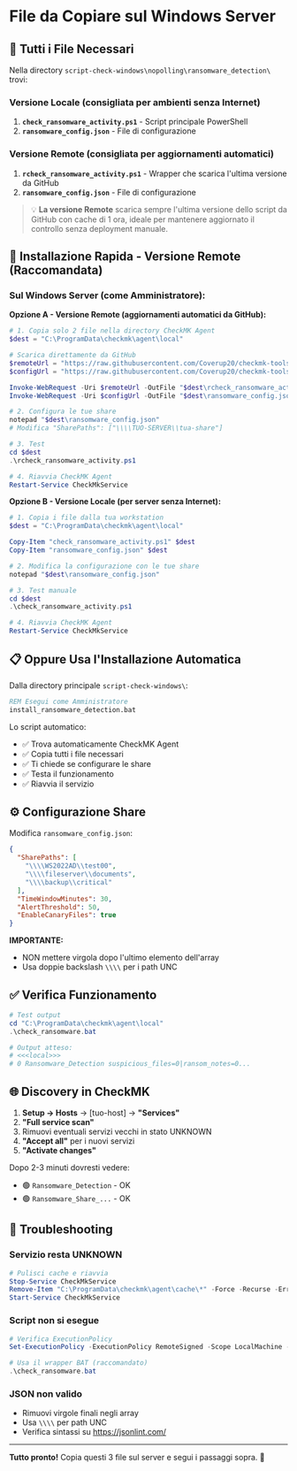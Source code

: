 # File da Copiare sul Windows Server

## 📁 Tutti i File Necessari

Nella directory `script-check-windows\nopolling\ransomware_detection\` trovi:

### Versione Locale (consigliata per ambienti senza Internet)
1. **`check_ransomware_activity.ps1`** - Script principale PowerShell
2. **`ransomware_config.json`** - File di configurazione

### Versione Remote (consigliata per aggiornamenti automatici)
1. **`rcheck_ransomware_activity.ps1`** - Wrapper che scarica l'ultima versione da GitHub
2. **`ransomware_config.json`** - File di configurazione

> 💡 **La versione Remote** scarica sempre l'ultima versione dello script da GitHub con cache di 1 ora, ideale per mantenere aggiornato il controllo senza deployment manuale.

## 🚀 Installazione Rapida - Versione Remote (Raccomandata)

### Sul Windows Server (come Amministratore):

**Opzione A - Versione Remote (aggiornamenti automatici da GitHub):**
```powershell
# 1. Copia solo 2 file nella directory CheckMK Agent
$dest = "C:\ProgramData\checkmk\agent\local"

# Scarica direttamente da GitHub
$remoteUrl = "https://raw.githubusercontent.com/Coverup20/checkmk-tools/main/script-check-windows/nopolling/ransomware_detection/rcheck_ransomware_activity.ps1"
$configUrl = "https://raw.githubusercontent.com/Coverup20/checkmk-tools/main/script-check-windows/nopolling/ransomware_detection/ransomware_config.json"

Invoke-WebRequest -Uri $remoteUrl -OutFile "$dest\rcheck_ransomware_activity.ps1" -UseBasicParsing
Invoke-WebRequest -Uri $configUrl -OutFile "$dest\ransomware_config.json" -UseBasicParsing

# 2. Configura le tue share
notepad "$dest\ransomware_config.json"
# Modifica "SharePaths": ["\\\\TUO-SERVER\\tua-share"]

# 3. Test
cd $dest
.\rcheck_ransomware_activity.ps1

# 4. Riavvia CheckMK Agent
Restart-Service CheckMkService
```

**Opzione B - Versione Locale (per server senza Internet):**
```powershell
# 1. Copia i file dalla tua workstation
$dest = "C:\ProgramData\checkmk\agent\local"

Copy-Item "check_ransomware_activity.ps1" $dest
Copy-Item "ransomware_config.json" $dest

# 2. Modifica la configurazione con le tue share
notepad "$dest\ransomware_config.json"

# 3. Test manuale
cd $dest
.\check_ransomware_activity.ps1

# 4. Riavvia CheckMK Agent
Restart-Service CheckMkService
```

## 📋 Oppure Usa l'Installazione Automatica

Dalla directory principale `script-check-windows\`:

```cmd
REM Esegui come Amministratore
install_ransomware_detection.bat
```

Lo script automatico:
- ✅ Trova automaticamente CheckMK Agent
- ✅ Copia tutti i file necessari
- ✅ Ti chiede se configurare le share
- ✅ Testa il funzionamento
- ✅ Riavvia il servizio

## ⚙️ Configurazione Share

Modifica `ransomware_config.json`:

```json
{
  "SharePaths": [
    "\\\\WS2022AD\\test00",
    "\\\\fileserver\\documents",
    "\\\\backup\\critical"
  ],
  "TimeWindowMinutes": 30,
  "AlertThreshold": 50,
  "EnableCanaryFiles": true
}
```

**IMPORTANTE:** 
- NON mettere virgola dopo l'ultimo elemento dell'array
- Usa doppie backslash `\\\\` per i path UNC

## ✅ Verifica Funzionamento

```powershell
# Test output
cd "C:\ProgramData\checkmk\agent\local"
.\check_ransomware.bat

# Output atteso:
# <<<local>>>
# 0 Ransomware_Detection suspicious_files=0|ransom_notes=0...
```

## 🌐 Discovery in CheckMK

1. **Setup → Hosts** → [tuo-host] → **"Services"**
2. **"Full service scan"**
3. Rimuovi eventuali servizi vecchi in stato UNKNOWN
4. **"Accept all"** per i nuovi servizi
5. **"Activate changes"**

Dopo 2-3 minuti dovresti vedere:
- 🟢 `Ransomware_Detection` - OK
- 🟢 `Ransomware_Share_...` - OK

## 🐛 Troubleshooting

### Servizio resta UNKNOWN
```powershell
# Pulisci cache e riavvia
Stop-Service CheckMkService
Remove-Item "C:\ProgramData\checkmk\agent\cache\*" -Force -Recurse -ErrorAction SilentlyContinue
Start-Service CheckMkService
```

### Script non si esegue
```powershell
# Verifica ExecutionPolicy
Set-ExecutionPolicy -ExecutionPolicy RemoteSigned -Scope LocalMachine -Force

# Usa il wrapper BAT (raccomandato)
.\check_ransomware.bat
```

### JSON non valido
- Rimuovi virgole finali negli array
- Usa `\\\\` per path UNC
- Verifica sintassi su https://jsonlint.com/

---

**Tutto pronto!** Copia questi 3 file sul server e segui i passaggi sopra. 🚀

